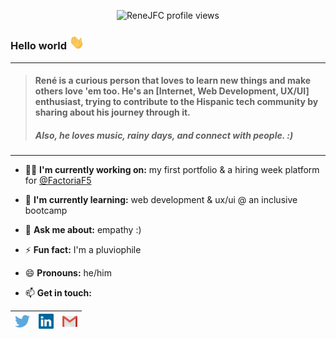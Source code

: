 <p align="center">
  <img src="https://komarev.com/ghpvc/?username=renejfc" alt="ReneJFC profile views" />
</p>

### Hello world <img src="https://github.com/renejfc/renejfc/blob/master/assets/hi.gif" width="24px">
----
> #### René is a curious person that loves to learn new things and make others love 'em too. He's an [Internet, Web Development, UX/UI] enthusiast, trying to contribute to the Hispanic tech community by sharing about his journey through it.
> ##### Also, he loves music, rainy days, and connect with people. :)
----
- 👨‍💻 **I'm currently working on:** my first portfolio & a hiring week platform for [@FactoriaF5](http://www.factoriaf5.org/)

- 🌱 **I'm currently learning:** web development & ux/ui @ an inclusive bootcamp

- 💬 **Ask me about:** empathy :)

- ⚡ **Fun fact:** I'm a pluviophile

- 😄 **Pronouns:** he/him

<!-- - 🎨 All of my projects are available at: [(work in progress)](https://renejfc.github.io/) -->

- 📫 **Get in touch:** 

|  [<img src="https://github.com/renejfc/renejfc/blob/master/assets/twitter.svg" alt="Twitter Logo" width="24">](https://twitter.com/ReneJFC_) |  [<img src="https://github.com/renejfc/renejfc/blob/master/assets/linkedin.svg" alt="Linkedin Logo" width="24">](https://linkedin.com/in/ReneJFC) |  [<img src="https://github.com/renejfc/renejfc/blob/master/assets/gmail.svg" alt="Gmail Logo" width="24">](renejfc@gmail.com)
|---|---|---|